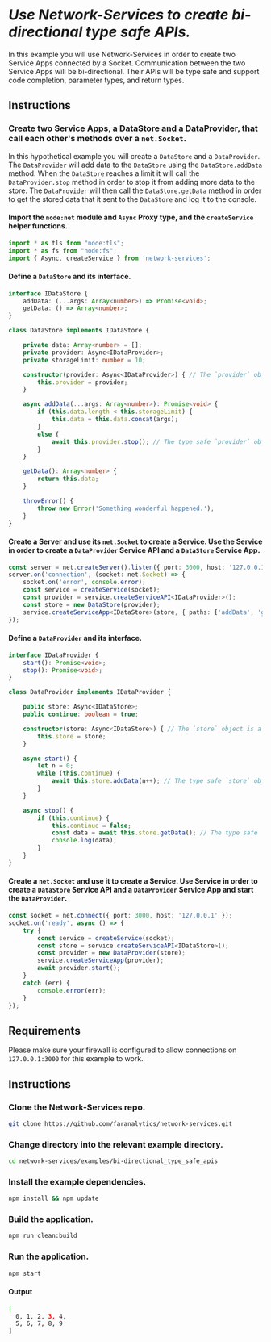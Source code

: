 # *Use Network-Services to create bi-directional type safe APIs.*

In this example you will use Network-Services in order to create two Service Apps connected by a Socket. Communication between the two Service Apps will be bi-directional.  Their APIs will be type safe and support code completion, parameter types, and return types.

## Instructions

### Create two Service Apps, a DataStore and a DataProvider, that call each other's methods over a `net.Socket`.

In this hypothetical example you will create a `DataStore` and a `DataProvider`.  The `DataProvider` will add data to the `DataStore` using the `DataStore.addData` method.  When the `DataStore` reaches a limit it will call the `DataProvider.stop` method in order to stop it from adding more data to the store.  The `DataProvider` will then call the `DataStore.getData` method in order to get the stored data that it sent to the `DataStore` and log it to the console.

#### Import the `node:net` module and `Async` Proxy type, and the `createService` helper functions.
```ts
import * as tls from "node:tls";
import * as fs from "node:fs";
import { Async, createService } from 'network-services';
```
#### Define a `DataStore` and its interface.
```ts
interface IDataStore {
    addData: (...args: Array<number>) => Promise<void>;
    getData: () => Array<number>;
}

class DataStore implements IDataStore {

    private data: Array<number> = [];
    private provider: Async<IDataProvider>;
    private storageLimit: number = 10;

    constructor(provider: Async<IDataProvider>) { // The `provider` object type is a transformed Async analog of IDataProvider.
        this.provider = provider;
    }

    async addData(...args: Array<number>): Promise<void> {
        if (this.data.length < this.storageLimit) {
            this.data = this.data.concat(args);
        }
        else {
            await this.provider.stop(); // The type safe `provider` object type supports code completion.
        }
    }

    getData(): Array<number> {
        return this.data;
    }

    throwError() {
        throw new Error('Something wonderful happened.');
    }
}
```
#### Create a Server and use its `net.Socket` to create a Service.  Use the Service in order to create a `DataProvider` Service API and a `DataStore` Service App.
```ts
const server = net.createServer().listen({ port: 3000, host: '127.0.0.1' });
server.on('connection', (socket: net.Socket) => {
    socket.on('error', console.error);
    const service = createService(socket);
    const provider = service.createServiceAPI<IDataProvider>();
    const store = new DataStore(provider);
    service.createServiceApp<IDataStore>(store, { paths: ['addData', 'getData'] });
});

```
#### Define a `DataProvider` and its interface.
```ts
interface IDataProvider {
    start(): Promise<void>;
    stop(): Promise<void>;
}

class DataProvider implements IDataProvider {

    public store: Async<IDataStore>;
    public continue: boolean = true;

    constructor(store: Async<IDataStore>) { // The `store` object is a transformed Async analog of IDataStore.
        this.store = store;
    }

    async start() {
        let n = 0;
        while (this.continue) {
            await this.store.addData(n++); // The type safe `store` object type supports code completion.
        }
    }

    async stop() {
        if (this.continue) {
            this.continue = false;
            const data = await this.store.getData(); // The type safe `store` object type supports code completion.
            console.log(data);
        }
    }
}
```
#### Create a `net.Socket` and use it to create a Service.  Use Service in order to create a `DataStore` Service API and a `DataProvider` Service App and start the `DataProvider`.
```ts
const socket = net.connect({ port: 3000, host: '127.0.0.1' });
socket.on('ready', async () => {
    try {
        const service = createService(socket);
        const store = service.createServiceAPI<IDataStore>();
        const provider = new DataProvider(store);
        service.createServiceApp(provider);
        await provider.start();
    }
    catch (err) {
        console.error(err);
    }
});
```
## Requirements
Please make sure your firewall is configured to allow connections on `127.0.0.1:3000` for this example to work.

## Instructions

### Clone the Network-Services repo.
```bash
git clone https://github.com/faranalytics/network-services.git
```
### Change directory into the relevant example directory.
```bash
cd network-services/examples/bi-directional_type_safe_apis
```
### Install the example dependencies.
```bash
npm install && npm update
```
### Build the application.
```bash
npm run clean:build
```
### Run the application.
```bash
npm start
```
#### Output
```bash
[
  0, 1, 2, 3, 4,
  5, 6, 7, 8, 9
]
```